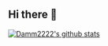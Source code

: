 ## Hi there 👋
[![Damm2222's github stats](https://github-readme-stats.vercel.app/api?username=Damm2222&count_private=true&show_icons=true&theme=nord)](https://github.com/anuraghazra/github-readme-stats)
<!--
**Damm2222/Damm2222** is a ✨ _special_ ✨ repository because its `README.md` (this file) appears on your GitHub profile.

Here are some ideas to get you started:

- 🔭 I’m currently working on ...
- 🌱 I’m currently learning ...
- 👯 I’m looking to collaborate on ...
- 🤔 I’m looking for help with ...
- 💬 Ask me about ...
- 📫 How to reach me: ...
- 😄 Pronouns: ...
- ⚡ Fun fact: ...
-->
